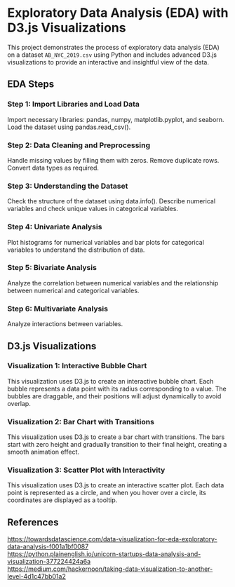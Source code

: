 # Exploratory Data Analysis (EDA) with D3.js Visualizations

This project demonstrates the process of exploratory data analysis (EDA) on a dataset `AB_NYC_2019.csv` using Python and includes advanced D3.js visualizations to provide an interactive and insightful view of the data.


## EDA Steps
### Step 1: Import Libraries and Load Data
Import necessary libraries: pandas, numpy, matplotlib.pyplot, and seaborn.<br>
Load the dataset using pandas.read_csv().
### Step 2: Data Cleaning and Preprocessing
Handle missing values by filling them with zeros.
Remove duplicate rows.
Convert data types as required.
### Step 3: Understanding the Dataset
Check the structure of the dataset using data.info().
Describe numerical variables and check unique values in categorical variables.
### Step 4: Univariate Analysis
Plot histograms for numerical variables and bar plots for categorical variables to understand the distribution of data.
### Step 5: Bivariate Analysis
Analyze the correlation between numerical variables and the relationship between numerical and categorical variables.
### Step 6: Multivariate Analysis
Analyze interactions between variables.
## D3.js Visualizations
### Visualization 1: Interactive Bubble Chart
This visualization uses D3.js to create an interactive bubble chart. Each bubble represents a data point with its radius corresponding to a value. The bubbles are draggable, and their positions will adjust dynamically to avoid overlap.

### Visualization 2: Bar Chart with Transitions
This visualization uses D3.js to create a bar chart with transitions. The bars start with zero height and gradually transition to their final height, creating a smooth animation effect.

### Visualization 3: Scatter Plot with Interactivity
This visualization uses D3.js to create an interactive scatter plot. Each data point is represented as a circle, and when you hover over a circle, its coordinates are displayed as a tooltip.
## References
https://towardsdatascience.com/data-visualization-for-eda-exploratory-data-analysis-f001a1bf0087 <br>
https://python.plainenglish.io/unicorn-startups-data-analysis-and-visualization-377224424a6a <br>
https://medium.com/hackernoon/taking-data-visualization-to-another-level-4d1c47bb01a2
